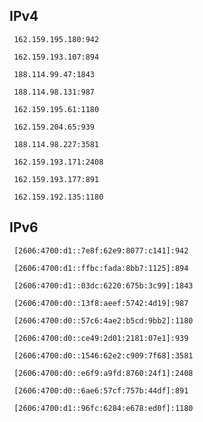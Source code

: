 ## IPv4
```
 162.159.195.180:942
```
```
 162.159.193.107:894
```
```
 188.114.99.47:1843
```
```
 188.114.98.131:987
```
```
 162.159.195.61:1180
```
```
 162.159.204.65:939
```
```
 188.114.98.227:3581
```
```
 162.159.193.171:2408
```
```
 162.159.193.177:891
```
```
 162.159.192.135:1180
```

## IPv6
```
 [2606:4700:d1::7e8f:62e9:8077:c141]:942
```
```
 [2606:4700:d1::ffbc:fada:8bb7:1125]:894
```
```
 [2606:4700:d1::03dc:6220:675b:3c99]:1843
```
```
 [2606:4700:d0::13f8:aeef:5742:4d19]:987
```
```
 [2606:4700:d0::57c6:4ae2:b5cd:9bb2]:1180
```
```
 [2606:4700:d0::ce49:2d01:2181:07e1]:939
```
```
 [2606:4700:d0::1546:62e2:c909:7f68]:3581
```
```
 [2606:4700:d0::e6f9:a9fd:8760:24f1]:2408
```
```
 [2606:4700:d0::6ae6:57cf:757b:44df]:891
```
```
 [2606:4700:d1::96fc:6284:e678:ed0f]:1180
```
